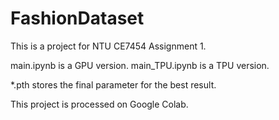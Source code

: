 # FashionDataset

This is a project for NTU CE7454 Assignment 1.

main.ipynb is a GPU version.
main_TPU.ipynb is a TPU version.

*.pth stores the final parameter for the best result.

This project is processed  on Google Colab.
